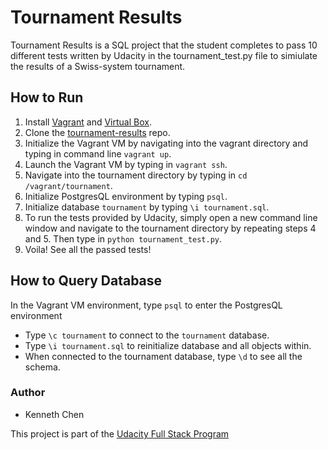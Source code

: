 # Tournament Results

Tournament Results is a SQL project that the student completes to pass 10 different tests written by Udacity in the tournament_test.py file to simiulate the results of a Swiss-system tournament.

## How to Run
1. Install [Vagrant](https://www.vagrantup.com/) and [Virtual Box](https://www.virtualbox.org/).
2. Clone the [tournament-results](https://github.com/unusualkid/tournament-results.git) repo.
3. Initialize the Vagrant VM by navigating into the vagrant directory and typing in command line `vagrant up`.
4. Launch the Vagrant VM by typing in `vagrant ssh`.
5. Navigate into the tournament directory by typing in `cd /vagrant/tournament`.
6. Initialize PostgresQL environment by typing `psql`.
7. Initialize database `tournament` by typing `\i tournament.sql`.
8. To run the tests provided by Udacity, simply open a new command line window and navigate to the tournament directory by repeating steps 4 and 5. Then type in `python tournament_test.py`.
9. Voila! See all the passed tests!

## How to Query Database
In the Vagrant VM environment, type `psql` to enter the PostgresQL environment
- Type `\c tournament` to connect to the `tournament` database.
- Type `\i tournament.sql` to reinitialize database and all objects within.
- When connected to the tournament database, type `\d` to see all the schema.

### Author
* Kenneth Chen

This project is part of the [Udacity Full Stack Program](https://classroom.udacity.com/nanodegrees/nd004/syllabus)
